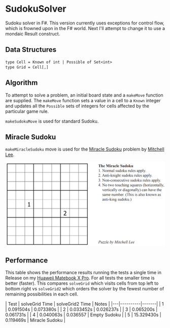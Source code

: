 # SudokuSolver
Sudoku solver in F#. This version currently uses exceptions for control flow, which is frowned upon in the F# world. Next I'll attempt to change it to use a mondaic Result construct.

## Data Structures

```
type Cell = Known of int | Possible of Set<int>
type Grid = Cell[,]
```

## Algorithm

To attempt to solve a problem, an initial board state and a `makeMove` function are supplied. The `makeMove` function sets a value in a cell to a `Known` integer and updates all the `Possible` sets of integers for cells affected by the particular game rule.

`makeSudokuMove` is used for standard Sudoku.

## Miracle Sudoku

`makeMiracleSudoku` move is used for the [Miracle Sudoku](https://www.youtube.com/watch?v=yKf9aUIxdb4) problem by [Mitchell Lee](https://www.theguardian.com/science/2020/may/18/can-you-solve-it-sudoku-as-spectator-sport-is-unlikely-lockdown-hit).
 
![](docs/MiracleSudoku.png)

## Performance

This table shows the performance results running the tests a single time in Release on my [Huaweii Matebook X Pro](https://www.amazon.co.uk/gp/product/B07KCJGGW3).
For all tests the smaller time is better (faster).
This compares `solveGrid` which visits cells from top left to bottom right
vs `solveGrid2` which orders the solver by the fewest number of remaining possibilities in each cell.

| Test | solveGrid Time | solveGrid2 Time | Notes |
|---|----------|-------|
| 1 | 0.091504s | 0.073380s |
| 2 | 0.033452s | 0.026237s |
| 3 | 0.065200s | 0.061731s |
| 4 | 0.040063s | 0.036557 | Empty Sudoku |
| 5 | 15.329430s | 0.119469s | Miracle Sudoku |



